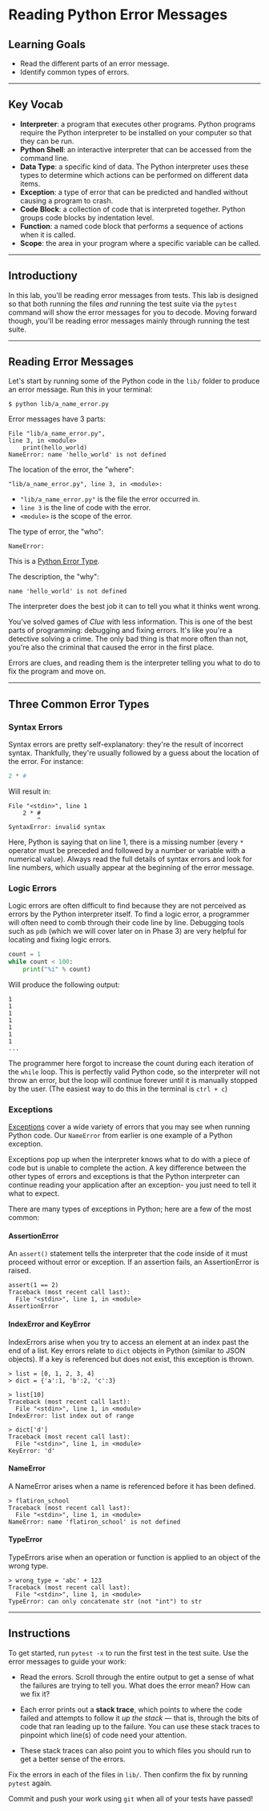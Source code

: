 # Reading Python Error Messages

## Learning Goals

- Read the different parts of an error message.
- Identify common types of errors.

***

## Key Vocab

- **Interpreter**: a program that executes other programs. Python programs
require the Python interpreter to be installed on your computer so that they
can be run.
- **Python Shell**: an interactive interpreter that can be accessed from the
command line.
- **Data Type**: a specific kind of data. The Python interpreter uses these
types to determine which actions can be performed on different data items.
- **Exception**: a type of error that can be predicted and handled without
causing a program to crash.
- **Code Block**: a collection of code that is interpreted together. Python
groups code blocks by indentation level.
- **Function**: a named code block that performs a sequence of actions when it
is called.
- **Scope**: the area in your program where a specific variable can be called.

***

## Introductiony

In this lab, you'll be reading error messages from tests. This lab is designed
so that both running the files _and_ running the test suite via the `pytest`
command will show the error messages for you to decode. Moving forward though,
you'll be reading error messages mainly through running the test suite.

***

## Reading Error Messages

Let's start by running some of the Python code in the `lib/` folder to produce an
error message. Run this in your terminal:

```console
$ python lib/a_name_error.py
```

Error messages have 3 parts:

```console
File "lib/a_name_error.py",
line 3, in <module>
    print(hello_world)
NameError: name 'hello_world' is not defined
```

The location of the error, the "where":

   ```console
   "lib/a_name_error.py", line 3, in <module>:
   ```

   - `"lib/a_name_error.py"` is the file the error occurred in.
   - `line 3` is the line of code with the error.
   - `<module>` is the scope of the error.

The type of error, the "who":

   ```console
   NameError:
   ```

   This is a [Python Error Type](https://docs.python.org/3/tutorial/errors.html).

The description, the "why":

   ```console
   name 'hello_world' is not defined
   ```

   The interpreter does the best job it can to tell you what it thinks went wrong.

You've solved games of _Clue_ with less information. This is one of the best
parts of programming: debugging and fixing errors. It's like you're a detective
solving a crime. The only bad thing is that more often than not, you're also the
criminal that caused the error in the first place.

Errors are clues, and reading them is the interpreter telling you what to do to
fix the program and move on.

***

## Three Common Error Types

### Syntax Errors

Syntax errors are pretty self-explanatory: they're the result of incorrect
syntax. Thankfully, they're usually followed by a guess about the location of
the error. For instance:

```py
2 * #
```

Will result in:

```console
File "<stdin>", line 1
    2 * #
        ^
SyntaxError: invalid syntax
```

Here, Python is saying that on line 1, there is a missing number (every `*`
operator must be preceded and followed by a number or variable with a numerical
value). Always read the full details of syntax errors and look for line numbers,
which usually appear at the beginning of the error message.

### Logic Errors

Logic errors are often difficult to find because they are not perceived as
errors by the Python interpreter itself. To find a logic error, a programmer
will often need to comb through their code line by line. Debugging tools such
as `pdb` (which we will cover later on in Phase 3) are very helpful for
locating and fixing logic errors.

```py
count = 1
while count < 100:
    print("%i" % count)
```

Will produce the following output:

```console
1
1
1
1
1
1
1
...
```

The programmer here forgot to increase the count during each iteration of the
`while` loop. This is perfectly valid Python code, so the interpreter will not
throw an error, but the loop will continue forever until it is manually
stopped by the user. (The easiest way to do this in the terminal is `ctrl + c`)

### Exceptions

[Exceptions](https://docs.python.org/3/library/exceptions.html) cover a wide
variety of errors that you may see when running Python code. Our `NameError`
from earlier is one example of a Python exception.

Exceptions pop up when the interpreter knows what to do with a piece of code
but is unable to complete the action. A key difference between the other types
of errors and exceptions is that the Python interpreter can continue reading
your application after an exception- you just need to tell it what to expect.

There are many types of exceptions in Python; here are a few of the most
common:

#### AssertionError

An `assert()` statement tells the interpreter that the code inside of it must
proceed without error or exception. If an assertion fails, an AssertionError is
raised.

```console
assert(1 == 2)
Traceback (most recent call last):
  File "<stdin>", line 1, in <module>
AssertionError
```

#### IndexError and KeyError

IndexErrors arise when you try to access an element at an index past the end of
a list. Key errors relate to `dict` objects in Python (similar to JSON
objects). If a key is referenced but does not exist, this exception is thrown.

```console
> list = [0, 1, 2, 3, 4]
> dict = {'a':1, 'b':2, 'c':3}

> list[10]
Traceback (most recent call last):
  File "<stdin>", line 1, in <module>
IndexError: list index out of range

> dict['d']
Traceback (most recent call last):
  File "<stdin>", line 1, in <module>
KeyError: 'd'
```

#### NameError

A NameError arises when a name is referenced before it has been defined.

```console
> flatiron_school
Traceback (most recent call last):
  File "<stdin>", line 1, in <module>
NameError: name 'flatiron_school' is not defined
```

#### TypeError

TypeErrors arise when an operation or function is applied to an object of the
wrong type.

```console
> wrong_type = 'abc' + 123
Traceback (most recent call last):
  File "<stdin>", line 1, in <module>
TypeError: can only concatenate str (not "int") to str
```

***

## Instructions

To get started, run `pytest -x` to run the first test in the test suite.
Use the error messages to guide your work:

- Read the errors. Scroll through the entire output to get a sense of what the
  failures are trying to tell you. What does the error mean? How can we fix it?

- Each error prints out a **stack trace**, which points to where the code failed
  and attempts to follow it _up the stack_ — that is, through the bits of
  code that ran leading up to the failure. You can use these stack traces to
  pinpoint which line(s) of code need your attention.

- These stack traces can also point you to which files you should run to get a
  better sense of the errors.

Fix the errors in each of the files in `lib/`. Then confirm the fix by running
`pytest` again.

Commit and push your work using `git` when all of your tests have passed!
